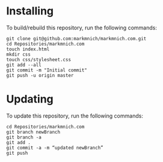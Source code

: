 # Installing

To build/rebuild this repository, run the following commands:

````
git clone git@github.com:markmnich/markmnich.com.git
cd Repositories/markmnich.com
touch index.html
mkdir css
touch css/stylesheet.css
git add --all
git commit -m "Initial commit"
git push -u origin master
````

# Updating

To update this repository, run the following commands:

````
cd Repositories/markmnich.com
git branch newBranch
git branch -a
git add .
git commit -a -m “updated newBranch”
git push
````
